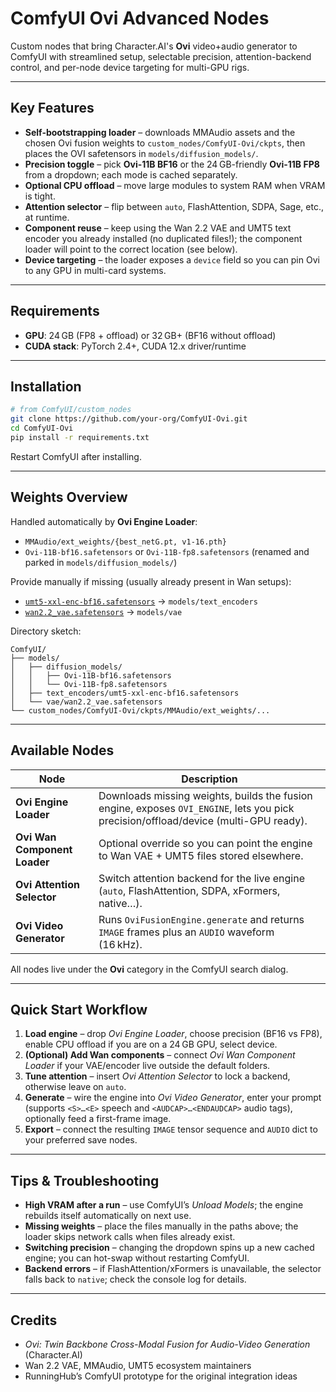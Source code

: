 # ComfyUI Ovi Advanced Nodes

Custom nodes that bring Character.AI's **Ovi** video+audio generator to ComfyUI with streamlined setup, selectable precision, attention-backend control, and per-node device targeting for multi-GPU rigs.

---

## Key Features

- **Self-bootstrapping loader** – downloads MMAudio assets and the chosen Ovi fusion weights to `custom_nodes/ComfyUI-Ovi/ckpts`, then places the OVI safetensors in `models/diffusion_models/`.
- **Precision toggle** – pick **Ovi-11B BF16** or the 24 GB-friendly **Ovi-11B FP8** from a dropdown; each mode is cached separately.
- **Optional CPU offload** – move large modules to system RAM when VRAM is tight.
- **Attention selector** – flip between `auto`, FlashAttention, SDPA, Sage, etc., at runtime.
- **Component reuse** – keep using the Wan 2.2 VAE and UMT5 text encoder you already installed (no duplicated files!); the component loader will point to the correct location (see below).
- **Device targeting** – the loader exposes a `device` field so you can pin Ovi to any GPU in multi-card systems.

---

## Requirements

- **GPU**: 24 GB (FP8 + offload) or 32 GB+ (BF16 without offload)
- **CUDA stack**: PyTorch 2.4+, CUDA 12.x driver/runtime

---

## Installation

```bash
# from ComfyUI/custom_nodes
git clone https://github.com/your-org/ComfyUI-Ovi.git
cd ComfyUI-Ovi
pip install -r requirements.txt
```

Restart ComfyUI after installing.

---

## Weights Overview

Handled automatically by **Ovi Engine Loader**:

- `MMAudio/ext_weights/{best_netG.pt, v1-16.pth}`
- `Ovi-11B-bf16.safetensors` or `Ovi-11B-fp8.safetensors` (renamed and parked in `models/diffusion_models/`)

Provide manually if missing (usually already present in Wan setups):

- [`umt5-xxl-enc-bf16.safetensors`](https://huggingface.co/Kijai/WanVideo_comfy/blob/main/umt5-xxl-enc-bf16.safetensors) → `models/text_encoders`
- [`wan2.2_vae.safetensors`](https://huggingface.co/Comfy-Org/Wan_2.2_ComfyUI_Repackaged/blob/main/split_files/vae/wan2.2_vae.safetensors) → `models/vae`

Directory sketch:

```
ComfyUI/
├── models/
│   ├── diffusion_models/
│   │   ├── Ovi-11B-bf16.safetensors
│   │   └── Ovi-11B-fp8.safetensors
│   ├── text_encoders/umt5-xxl-enc-bf16.safetensors
│   └── vae/wan2.2_vae.safetensors
└── custom_nodes/ComfyUI-Ovi/ckpts/MMAudio/ext_weights/...
```

---

## Available Nodes

| Node | Description |
| --- | --- |
| **Ovi Engine Loader** | Downloads missing weights, builds the fusion engine, exposes `OVI_ENGINE`, lets you pick precision/offload/device (multi-GPU ready). |
| **Ovi Wan Component Loader** | Optional override so you can point the engine to Wan VAE + UMT5 files stored elsewhere. |
| **Ovi Attention Selector** | Switch attention backend for the live engine (`auto`, FlashAttention, SDPA, xFormers, native…). |
| **Ovi Video Generator** | Runs `OviFusionEngine.generate` and returns `IMAGE` frames plus an `AUDIO` waveform (16 kHz). |

All nodes live under the **Ovi** category in the ComfyUI search dialog.

---

## Quick Start Workflow

1. **Load engine** – drop *Ovi Engine Loader*, choose precision (BF16 vs FP8), enable CPU offload if you are on a 24 GB GPU, select device.
2. **(Optional) Add Wan components** – connect *Ovi Wan Component Loader* if your VAE/encoder live outside the default folders.
3. **Tune attention** – insert *Ovi Attention Selector* to lock a backend, otherwise leave on `auto`.
4. **Generate** – wire the engine into *Ovi Video Generator*, enter your prompt (supports `<S>…<E>` speech and `<AUDCAP>…<ENDAUDCAP>` audio tags), optionally feed a first-frame image.
5. **Export** – connect the resulting `IMAGE` tensor sequence and `AUDIO` dict to your preferred save nodes.

---

## Tips & Troubleshooting

- **High VRAM after a run** – use ComfyUI’s *Unload Models*; the engine rebuilds itself automatically on next use.
- **Missing weights** – place the files manually in the paths above; the loader skips network calls when files already exist.
- **Switching precision** – changing the dropdown spins up a new cached engine; you can hot-swap without restarting ComfyUI.
- **Backend errors** – if FlashAttention/xFormers is unavailable, the selector falls back to `native`; check the console log for details.

---

## Credits

- *Ovi: Twin Backbone Cross-Modal Fusion for Audio-Video Generation* (Character.AI)
- Wan 2.2 VAE, MMAudio, UMT5 ecosystem maintainers
- RunningHub’s ComfyUI prototype for the original integration ideas
